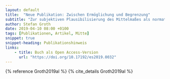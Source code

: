 ```yaml
---
layout: default
title:  "Neue Publikation: Zwischen Ermöglichung und Begrenzung"
subtitle: "Zur subjektiven Plausibilisierung des Mittelmaßes als normative Orientierung"
author: Stefan Groth
date: 2019-04-10 08:00 +0100
tags: [Publikationen, Artikel, Mitte]
snippet: true
snippet-heading: Publikationshinweis
links:
    - title: Buch als Open Access-Version
      url: "https://doi.org/10.17192/es2019.0032"
---
```

{% reference Groth2019al %} {% cite_details Groth2019al %}
